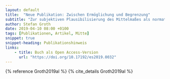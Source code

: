 ```yaml
---
layout: default
title:  "Neue Publikation: Zwischen Ermöglichung und Begrenzung"
subtitle: "Zur subjektiven Plausibilisierung des Mittelmaßes als normative Orientierung"
author: Stefan Groth
date: 2019-04-10 08:00 +0100
tags: [Publikationen, Artikel, Mitte]
snippet: true
snippet-heading: Publikationshinweis
links:
    - title: Buch als Open Access-Version
      url: "https://doi.org/10.17192/es2019.0032"
---
```

{% reference Groth2019al %} {% cite_details Groth2019al %}
